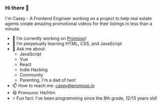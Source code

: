 ### Hi there 👋
I'm Casey - A Frontend Engineer working on a project to help real estate agents create amazing promotional videos for their listings in less than a minute.

- 🔭 I’m currently working on [Promoso](https://promoso.io)!
- 🌱 I’m perpetually learning HTML, CSS, and JavaScript
- 💬 Ask me about:
  - JavaScript
  - Vue
  - React
  - Indie Hacking
  - Community
  - Parenting, I'm a dad of two!
- 📫 How to reach me: casey@promoso.io
- 😄 Pronouns: He/Him
- ⚡ Fun fact: I've been programming since the 8th grade, 12/13 years old!
